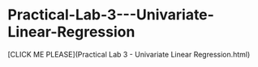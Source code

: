# Practical-Lab-3---Univariate-Linear-Regression
[CLICK ME PLEASE](Practical Lab 3 - Univariate Linear Regression.html)
